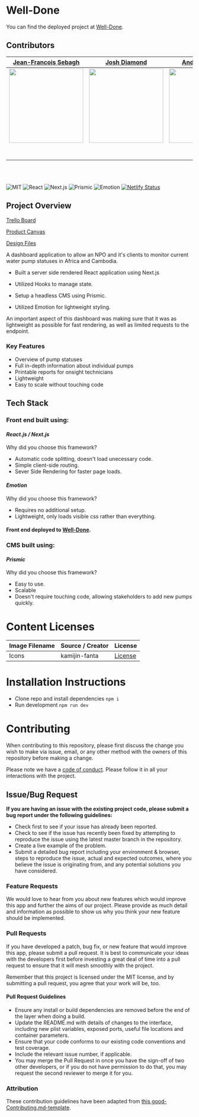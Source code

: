# Well-Done

You can find the deployed project at [Well-Done](https://welldone.netlify.com/).

## Contributors

|                                                      [Jean-Francois Sebagh](https://github.com/jaysebagh)                                                       |                                                       [Josh Diamond](https://github.com/Josh-Diamond)                                                        |                                                      [Andrew Brudnak](https://github.com/brudnak)                                                       |                                                       [Joshua Wood](https://github.com/Joshua-Wood39)                                                        |                                                      [Maksim Vakarchuk](https://github.com/maks112v)                                                       |
| :-----------------------------------------------------------------------------------------------------------------------------------------: | :-------------------------------------------------------------------------------------------------------------------------------------------: | :-----------------------------------------------------------------------------------------------------------------------------------------: | :-------------------------------------------------------------------------------------------------------------------------------------------: | :-----------------------------------------------------------------------------------------------------------------------------------------: |
| [<img src="https://media.licdn.com/dms/image/C5603AQGbe2RtInqXVg/profile-displayphoto-shrink_200_200/0?e=1574899200&v=beta&t=utSBc1fP465pyU5-EwsHQCS38yt5a4suon7E94zM8Uw" width = "200" />](https://github.com/jaysebagh) | [<img src="https://media.licdn.com/dms/image/C4E03AQEGFyK4VkyF2Q/profile-displayphoto-shrink_200_200/0?e=1574899200&v=beta&t=TMKATkiXqtMGmJzUyPuOK7lfXDsCUbUuK6txbWcgu1k" width = "200" />](https://github.com/) | [<img src="https://media.licdn.com/dms/image/C4E03AQGStrFtGuPGHw/profile-displayphoto-shrink_200_200/0?e=1574899200&v=beta&t=v6zD7DCBCUmdZiB52KNrMXqZTF-tspK8kHulHZtFLEY" width = "200" />](https://github.com/brudnak) | [<img src="https://media.licdn.com/dms/image/C5603AQGLL7EVkLBkWg/profile-displayphoto-shrink_200_200/0?e=1574899200&v=beta&t=tYoredqmZeKHg1Wn1zjlPloMidZL0BKbwHjBrmB0EUg" width = "200" />](https://github.com/Joshua-Wood39) | [<img src="https://media.licdn.com/dms/image/C4E03AQFfveucZKGtcg/profile-displayphoto-shrink_200_200/0?e=1574899200&v=beta&t=sR_SAc2BHYdNIOlha-LEb2FADXqNviYhqjEpS6vYLt8" width = "200" />](https://github.com/maks112v) |
|                                [<img src="https://github.com/favicon.ico" width="15"> ](https://github.com/jaysebagh)                                |                            [<img src="https://github.com/favicon.ico" width="15"> ](https://github.com/Josh-Diamond)                             |                          [<img src="https://github.com/favicon.ico" width="15"> ](https://github.com/brudnak)                           |                          [<img src="https://github.com/favicon.ico" width="15"> ](https://github.com/Joshua-Wood39)                           |                           [<img src="https://github.com/favicon.ico" width="15"> ](https://github.com/maks112v)                            |
|                [ <img src="https://static.licdn.com/sc/h/al2o9zrvru7aqj8e1x2rzsrca" width="15"> ](https://www.linkedin.com/in/jean-francois-sebagh)                |                 [ <img src="https://static.licdn.com/sc/h/al2o9zrvru7aqj8e1x2rzsrca" width="15"> ](https://www.linkedin.com/joshua-keslar)                 |                [ <img src="https://static.licdn.com/sc/h/al2o9zrvru7aqj8e1x2rzsrca" width="15"> ](https://www.linkedin.com/andrew-brudnak)                |                 [ <img src="https://static.licdn.com/sc/h/al2o9zrvru7aqj8e1x2rzsrca" width="15"> ](https://www.linkedin.com/joshua-wood-full-stack)                 |                [ <img src="https://static.licdn.com/sc/h/al2o9zrvru7aqj8e1x2rzsrca" width="15"> ](https://www.linkedin.com/maks112v)                |

<br>
<br>

![MIT](https://img.shields.io/packagist/l/doctrine/orm.svg)
![React](https://img.shields.io/badge/React-v16.9.0-blue)
![Next.js](https://img.shields.io/badge/Next.js-v9.0.4-blue)
![Prismic](https://img.shields.io/badge/Prismic-%5E2.1.1-yellow)
![Emotion](https://img.shields.io/badge/Emotion-%5E10.0.16-ff69b4)
[![Netlify Status](https://api.netlify.com/api/v1/badges/b5c4db1c-b10d-42c3-b157-3746edd9e81d/deploy-status)](https://welldone.netlify.com/)

## Project Overview

[Trello Board](https://trello.com/b/LH0NslAb/labs-15-well-done)

[Product Canvas](https://www.notion.so/WellDone-068de827be164b9e814b636f9f36bef2)

[Design Files](https://www.notion.so/Provided-Resources-69cce05e6bce4db9ab54857538725dc4)

A dashboard application to allow an NPO and it's clients to monitor current water pump statuses in Africa and Cambodia.

* Built a server side rendered React application using Next.js

* Utilized Hooks to manage state.

* Setup a headless CMS using Prismic.

* Utilized Emotion for lightweight styling.

An important aspect of this dashboard was making sure that it was as lightweight as possible for fast rendering, as well as limited requests to the endpoint.

### Key Features

- Overview of pump statuses
- Full in-depth information about individual pumps
- Printable reports for onsight technicians
- Lightweight
- Easy to scale without touching code

## Tech Stack

### Front end built using:

#### _React.js / Next.js_

Why did you choose this framework?

- Automatic code splitting, doesn't load unecessary code.
- Simple client-side routing.
- Sever Side Rendering for faster page loads.

#### _Emotion_

Why did you choose this framework?

- Requires no additional setup.
- Lightweight, only loads visible css rather than everything.

#### Front end deployed to [Well-Done](https://welldone.netlify.com/).

### CMS built using:

#### _Prismic_

Why did you choose this framework?

- Easy to use.
- Scalable
- Doesn't require touching code, allowing stakeholders to add new pumps quickly.


# Content Licenses


| Image Filename | Source / Creator | License                                                                      |
| -------------- | ---------------- | ---------------------------------------------------------------------------- |
| Icons    | kamijin-fanta   | [License](https://github.com/react-icons/react-icons/blob/master/LICENSE) |


# Installation Instructions

* Clone repo and install dependencies `npm i`
* Run development `npm run dev`

# Contributing

When contributing to this repository, please first discuss the change you wish to make via issue, email, or any other method with the owners of this repository before making a change.

Please note we have a [code of conduct](./CODE_OF_CONDUCT.md). Please follow it in all your interactions with the project.

## Issue/Bug Request

**If you are having an issue with the existing project code, please submit a bug report under the following guidelines:**

- Check first to see if your issue has already been reported.
- Check to see if the issue has recently been fixed by attempting to reproduce the issue using the latest master branch in the repository.
- Create a live example of the problem.
- Submit a detailed bug report including your environment & browser, steps to reproduce the issue, actual and expected outcomes, where you believe the issue is originating from, and any potential solutions you have considered.

### Feature Requests

We would love to hear from you about new features which would improve this app and further the aims of our project. Please provide as much detail and information as possible to show us why you think your new feature should be implemented.

### Pull Requests

If you have developed a patch, bug fix, or new feature that would improve this app, please submit a pull request. It is best to communicate your ideas with the developers first before investing a great deal of time into a pull request to ensure that it will mesh smoothly with the project.

Remember that this project is licensed under the MIT license, and by submitting a pull request, you agree that your work will be, too.

#### Pull Request Guidelines

- Ensure any install or build dependencies are removed before the end of the layer when doing a build.
- Update the README.md with details of changes to the interface, including new plist variables, exposed ports, useful file locations and container parameters.
- Ensure that your code conforms to our existing code conventions and test coverage.
- Include the relevant issue number, if applicable.
- You may merge the Pull Request in once you have the sign-off of two other developers, or if you do not have permission to do that, you may request the second reviewer to merge it for you.

### Attribution

These contribution guidelines have been adapted from [this good-Contributing.md-template](https://gist.github.com/PurpleBooth/b24679402957c63ec426).
